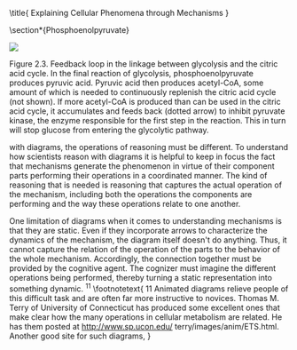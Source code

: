 \title{
Explaining Cellular Phenomena through Mechanisms
}

\section*{Phosphoenolpyruvate}

![](https://cdn.mathpix.com/cropped/2024_06_22_0e81ac76261cc808756eg-1.jpg?height=581&width=392&top_left_y=266&top_left_x=606)

Figure 2.3. Feedback loop in the linkage between glycolysis and the citric acid cycle. In the final reaction of glycolysis, phosphoenolpyruvate produces pyruvic acid. Pyruvic acid then produces acetyl-CoA, some amount of which is needed to continuously replenish the citric acid cycle (not shown). If more acetyl-CoA is produced than can be used in the citric acid cycle, it accumulates and feeds back (dotted arrow) to inhibit pyruvate kinase, the enzyme responsible for the first step in the reaction. This in turn will stop glucose from entering the glycolytic pathway.

with diagrams, the operations of reasoning must be different. To understand how scientists reason with diagrams it is helpful to keep in focus the fact that mechanisms generate the phenomenon in virtue of their component parts performing their operations in a coordinated manner. The kind of reasoning that is needed is reasoning that captures the actual operation of the mechanism, including both the operations the components are performing and the way these operations relate to one another.

One limitation of diagrams when it comes to understanding mechanisms is that they are static. Even if they incorporate arrows to characterize the dynamics of the mechanism, the diagram itself doesn't do anything. Thus, it cannot capture the relation of the operation of the parts to the behavior of the whole mechanism. Accordingly, the connection together must be provided by the cognitive agent. The cognizer must imagine the different operations being performed, thereby turning a static representation into something dynamic. ${ }^{11}$
\footnotetext{
11 Animated diagrams relieve people of this difficult task and are often far more instructive to novices. Thomas M. Terry of University of Connecticut has produced some excellent ones that make clear how the many operations in cellular metabolism are related. He has them posted at http://www.sp.ucon.edu/ terry/images/anim/ETS.html. Another good site for such diagrams,
}